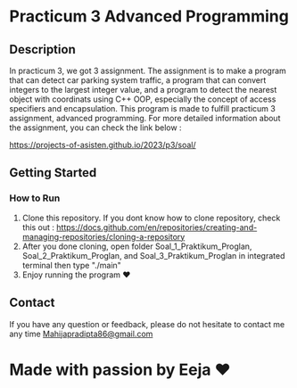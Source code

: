 # Practicum 3 Advanced Programming

## Description

In practicum 3, we got 3 assignment. The assignment is to make a program that can detect car parking system traffic, a program that can convert integers to the largest integer value, and a program to detect the nearest object with coordinats using C++ OOP, especially the concept of access specifiers and encapsulation. This program is made to fulfill practicum 3 assignment, advanced programming. For more detailed information about the assignment, you can check the link below :

https://projects-of-asisten.github.io/2023/p3/soal/

## Getting Started

### How to Run

1. Clone this repository. If you dont know how to clone repository, check this out :
   https://docs.github.com/en/repositories/creating-and-managing-repositories/cloning-a-repository
2. After you done cloning, open folder Soal_1_Praktikum_Proglan, Soal_2_Praktikum_Proglan, and Soal_3_Praktikum_Proglan in integrated terminal then type "./main"
3. Enjoy running the program ❤️

## Contact

If you have any question or feedback, please do not hesitate to contact me any time
Mahijapradipta86@gmail.com

# Made with passion by Eeja ❤️
